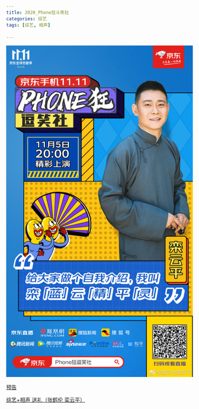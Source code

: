 ```yaml
---
title: 2020_Phone狂斗笑社
categories: 综艺
tags: [综艺, 相声]

---
```


![](https://raw.githubusercontent.com/rhenginium/image/main/img-1616637704438c359400e27b92031553bb85ad7e5a2f2.jpg)

[预告](https://m.weibo.cn/1835110811/4567968606591277)

[综艺+相声 送礼（张鹤伦 栾云平）](https://www.bilibili.com/video/BV1sa4y1s7Zr?p=1)